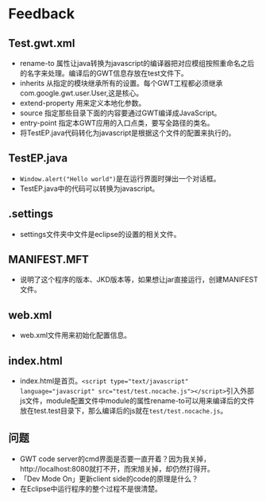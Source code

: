 # Feedback #

Test.gwt.xml
-----
* rename-to 属性让java转换为javascript的编译器把对应模组按照重命名之后的名字来处理。编译后的GWT信息存放在test文件下。
* inherits 从指定的模块继承所有的设置。每个GWT工程都必须继承com.google.gwt.user.User,这是核心。
* extend-property 用来定义本地化参数。
* source 指定那些目录下面的内容要通过GWT编译成JavaScript。
* entry-point 指定本GWT应用的入口点类，要写全路径的类名。
* 将TestEP.java代码转化为javascript是根据这个文件的配置来执行的。

TestEP.java
-----
* `Window.alert("Hello world")`是在运行界面时弹出一个对话框。
* TestEP.java中的代码可以转换为javascript。

.settings
-----
* settings文件夹中文件是eclipse的设置的相关文件。

MANIFEST.MFT
-----
* 说明了这个程序的版本、JKD版本等，如果想让jar直接运行，创建MANIFEST文件。

web.xml
-----
* web.xml文件用来初始化配置信息。

index.html
-----
* index.html是首页。`<script type="text/javascript" language="javascript" src="test/test.nocache.js"></script>`引入外部js文件，module配置文件中module的属性rename-to可以用来编译后的文件放在test.test目录下，那么编译后的js就在`test/test.nocache.js`。

问题
-----
* GWT code server的cmd界面是否要一直开着？因为我关掉，http://localhost:8080就打不开，而宋旭关掉，却仍然打得开。
* 「Dev Mode On」更新client side的code的原理是什么？
* 在Eclipse中运行程序的整个过程不是很清楚。

